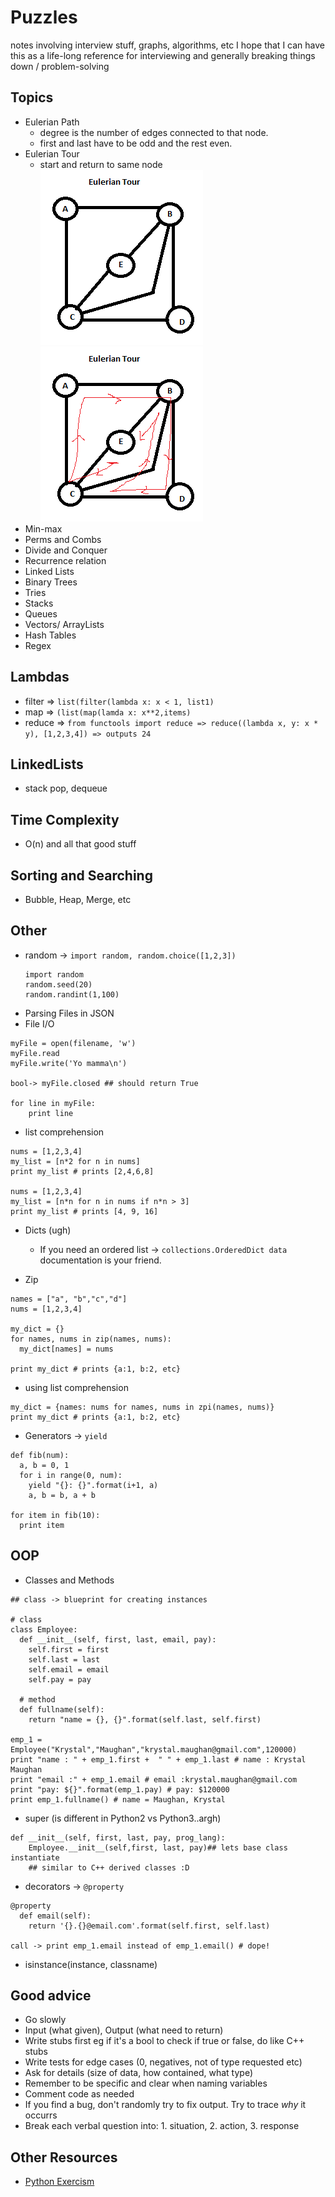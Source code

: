 # Puzzles
notes involving interview stuff, graphs, algorithms, etc
I hope that I can have this as a life-long reference for interviewing and generally breaking
things down / problem-solving

## Topics

- Eulerian Path 
  - degree is the number of edges connected to that node.
  - first and last have to be odd and the rest even.
- Eulerian Tour 
  - start and return to same node
  ![et.png](et.png)
  ![et_path.png](et_path.png)
- Min-max
- Perms and Combs
- Divide and Conquer
- Recurrence relation 
- Linked Lists
- Binary Trees
- Tries
- Stacks
- Queues
- Vectors/ ArrayLists
- Hash Tables 
- Regex

## Lambdas
- filter => ```list(filter(lambda x: x < 1, list1)```
- map => ```(list(map(lamda x: x**2,items)```
- reduce => ```from functools import reduce => reduce((lambda x, y: x * y), [1,2,3,4]) => outputs 24```

## LinkedLists
- stack pop, dequeue 

## Time Complexity 
- O(n) and all that good stuff

## Sorting and Searching
- Bubble, Heap, Merge, etc 


## Other 

- random -> ```import random, random.choice([1,2,3])```
  ```
  import random
  random.seed(20)
  random.randint(1,100)
  ```
- Parsing Files in JSON
- File I/O
```
myFile = open(filename, 'w')
myFile.read
myFile.write('Yo mamma\n')

bool-> myFile.closed ## should return True

for line in myFile:
    print line   
```
- list comprehension

```
nums = [1,2,3,4]
my_list = [n*2 for n in nums]
print my_list # prints [2,4,6,8]

nums = [1,2,3,4]
my_list = [n*n for n in nums if n*n > 3]
print my_list # prints [4, 9, 16]

```
- Dicts (ugh)
  - If you need an ordered list -> ```collections.OrderedDict data``` documentation is your friend.
  
- Zip

```
names = ["a", "b","c","d"]
nums = [1,2,3,4]

my_dict = {}
for names, nums in zip(names, nums):
  my_dict[names] = nums
  
print my_dict # prints {a:1, b:2, etc}
```

- using list comprehension
```
my_dict = {names: nums for names, nums in zpi(names, nums)}
print my_dict # prints {a:1, b:2, etc}
```
  
- Generators -> ```yield```

```
def fib(num):
  a, b = 0, 1 
  for i in range(0, num):
    yield "{}: {}".format(i+1, a)
    a, b = b, a + b 
    
for item in fib(10):
  print item
```
  
## OOP
  
- Classes and Methods

```
## class -> blueprint for creating instances

# class
class Employee:
  def __init__(self, first, last, email, pay):
    self.first = first
    self.last = last
    self.email = email
    self.pay = pay
  
  # method
  def fullname(self):
    return "name = {}, {}".format(self.last, self.first)
    
emp_1 = Employee("Krystal","Maughan","krystal.maughan@gmail.com",120000)
print "name : " + emp_1.first +  " " + emp_1.last # name : Krystal Maughan
print "email :" + emp_1.email # email :krystal.maughan@gmail.com
print "pay: ${}".format(emp_1.pay) # pay: $120000
print emp_1.fullname() # name = Maughan, Krystal
```
- super (is different in Python2 vs Python3..argh)

```
def __init__(self, first, last, pay, prog_lang):
    Employee.__init__(self,first, last, pay)## lets base class instantiate
    ## similar to C++ derived classes :D
```

- decorators -> ```@property```
```
@property
  def email(self):
    return '{}.{}@email.com'.format(self.first, self.last)
    
call -> print emp_1.email instead of emp_1.email() # dope!
```

- isinstance(instance, classname)

## Good advice
- Go slowly
- Input (what given), Output (what need to return)
- Write stubs first eg if it's a bool to check if true or false, do like C++ stubs 
- Write tests for edge cases (0, negatives, not of type requested etc)
- Ask for details (size of data, how contained, what type)
- Remember to be specific and clear when naming variables
- Comment code as needed
- If you find a bug, don't randomly try to fix output. Try to trace *why* it occurrs
- Break each verbal question into: 1. situation, 2. action, 3. response 

## Other Resources

- [Python Exercism](http://exercism.io/languages/python/about)




